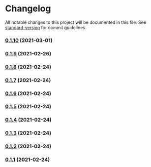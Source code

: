 # Changelog

All notable changes to this project will be documented in this file. See [standard-version](https://github.com/conventional-changelog/standard-version) for commit guidelines.

### [0.1.10](https://github.com/yujingxiacai/eslint-config-cit-yukang/compare/v0.1.9...v0.1.10) (2021-03-01)

### [0.1.9](https://github.com/yujingxiacai/eslint-config-cit-yukang/compare/v0.1.8...v0.1.9) (2021-02-26)

### [0.1.8](https://github.com/yujingxiacai/eslint-config-cit-yukang/compare/v0.1.7...v0.1.8) (2021-02-24)

### [0.1.7](https://github.com/yujingxiacai/eslint-config-cit-yukang/compare/v0.1.6...v0.1.7) (2021-02-24)

### [0.1.6](https://github.com/yujingxiacai/eslint-config-cit-yukang/compare/v0.1.5...v0.1.6) (2021-02-24)

### [0.1.5](https://github.com/yujingxiacai/eslint-config-cit-yukang/compare/v0.1.4...v0.1.5) (2021-02-24)

### [0.1.4](https://github.com/yujingxiacai/eslint-config-cit-yukang/compare/v0.1.3...v0.1.4) (2021-02-24)

### [0.1.3](https://github.com/yujingxiacai/eslint-config-cit-yukang/compare/v0.1.2...v0.1.3) (2021-02-24)

### [0.1.2](https://github.com/yujingxiacai/eslint-config-cit-yukang/compare/v0.1.1...v0.1.2) (2021-02-24)

### [0.1.1](https://github.com/yujingxiacai/eslint-config-cit-yukang/compare/v0.1.0...v0.1.1) (2021-02-24)
